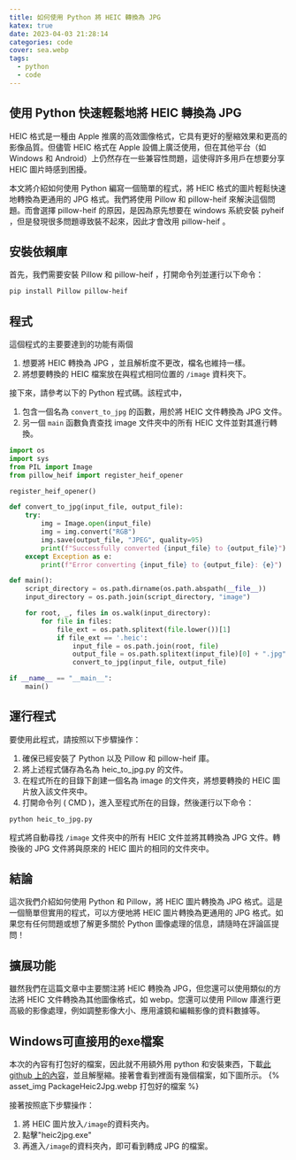 ```yaml
---
title: 如何使用 Python 將 HEIC 轉換為 JPG
katex: true
date: 2023-04-03 21:28:14
categories: code
cover: sea.webp
tags:
  - python
  - code
---
```

## 使用 Python 快速輕鬆地將 HEIC 轉換為 JPG
HEIC 格式是一種由 Apple 推廣的高效圖像格式，它具有更好的壓縮效果和更高的影像品質。但儘管 HEIC 格式在 Apple 設備上廣泛使用，但在其他平台（如 Windows 和 Android）上仍然存在一些兼容性問題，這使得許多用戶在想要分享 HEIC 圖片時感到困擾。

本文將介紹如何使用 Python 編寫一個簡單的程式，將 HEIC 格式的圖片輕鬆快速地轉換為更通用的 JPG 格式。我們將使用 Pillow 和 pillow-heif 來解決這個問題。而會選擇 pillow-heif 的原因，是因為原先想要在 windows 系統安裝 pyheif ，但是發現很多問題導致裝不起來，因此才會改用 pillow-heif 。

## 安裝依賴庫
首先，我們需要安裝 Pillow 和 pillow-heif ，打開命令列並運行以下命令：

```bash
pip install Pillow pillow-heif
```

## 程式
這個程式的主要要達到的功能有兩個
1. 想要將 HEIC 轉換為 JPG ，並且解析度不更改，檔名也維持一樣。
2. 將想要轉換的 HEIC 檔案放在與程式相同位置的 `/image` 資料夾下。

接下來，請參考以下的 Python 程式碼。該程式中，
1. 包含一個名為 `convert_to_jpg` 的函數，用於將 HEIC 文件轉換為 JPG 文件。
2. 另一個 `main` 函數負責查找 image 文件夾中的所有 HEIC 文件並對其進行轉換。

```python
import os
import sys
from PIL import Image
from pillow_heif import register_heif_opener

register_heif_opener()

def convert_to_jpg(input_file, output_file):
    try:
        img = Image.open(input_file)
        img = img.convert("RGB")
        img.save(output_file, "JPEG", quality=95)
        print(f"Successfully converted {input_file} to {output_file}")
    except Exception as e:
        print(f"Error converting {input_file} to {output_file}: {e}")

def main():
    script_directory = os.path.dirname(os.path.abspath(__file__))
    input_directory = os.path.join(script_directory, "image")

    for root, _, files in os.walk(input_directory):
        for file in files:
            file_ext = os.path.splitext(file.lower())[1]
            if file_ext == '.heic':
                input_file = os.path.join(root, file)
                output_file = os.path.splitext(input_file)[0] + ".jpg"
                convert_to_jpg(input_file, output_file)

if __name__ == "__main__":
    main()
```

## 運行程式
要使用此程式，請按照以下步驟操作：

1. 確保已經安裝了 Python 以及 Pillow 和 pillow-heif 庫。
2. 將上述程式儲存為名為 heic_to_jpg.py 的文件。
3. 在程式所在的目錄下創建一個名為 image 的文件夾，將想要轉換的 HEIC 圖片放入該文件夾中。
4. 打開命令列 ( CMD )，進入至程式所在的目錄，然後運行以下命令：

```bash
python heic_to_jpg.py
```

程式將自動尋找 `/image` 文件夾中的所有 HEIC 文件並將其轉換為 JPG 文件。轉換後的 JPG 文件將與原來的 HEIC 圖片的相同的文件夾中。

## 結論
這次我們介紹如何使用 Python 和 Pillow，將 HEIC 圖片轉換為 JPG 格式。這是一個簡單但實用的程式，可以方便地將 HEIC 圖片轉換為更通用的 JPG 格式。如果您有任何問題或想了解更多關於 Python 圖像處理的信息，請隨時在評論區提問！

## 擴展功能
雖然我們在這篇文章中主要關注將 HEIC 轉換為 JPG，但您還可以使用類似的方法將 HEIC 文件轉換為其他圖像格式，如 webp。您還可以使用 Pillow 庫進行更高級的影像處理，例如調整影像大小、應用濾鏡和編輯影像的資料數據等。

## Windows可直接用的exe檔案
本次的內容有打包好的檔案，因此就不用額外用 python 和安裝東西，下載[此 github 上的內容](https://github.com/michaelpig0912/heic2jpg/releases)，並且解壓縮。接著會看到裡面有幾個檔案，如下圖所示。
{% asset_img PackageHeic2Jpg.webp 打包好的檔案 %}

接著按照底下步驟操作：
1. 將 HEIC 圖片放入`/image`的資料夾內。
2. 點擊"heic2jpg.exe"
3. 再進入`/image`的資料夾內，即可看到轉成 JPG 的檔案。
